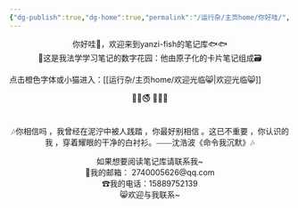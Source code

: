 ```yaml
---
{"dg-publish":true,"dg-home":true,"permalink":"/运行杂/主页home/你好哇/","tags":["gardenEntry"],"dgPassFrontmatter":true,"created":"2024-09-11T11:30:44.177+08:00","updated":"2024-10-19T13:20:29.233+08:00"}
---
```


<center>你好哇👋，欢迎来到yanzi-fish的笔记库🐟🐟</center>

<center>🏡这是我法学学习笔记的数字花园：他由原子化的卡片笔记组成🗃</center>

点击橙色字体或小猫进入：[[运行杂/主页home/欢迎光临😸\|欢迎光临😸]]
<center>🔞🚳🚭  🚯📵🚷</center>
<p><span><div style="padding-top: 1.5em; font-family: kaiti; text-align: center;">🎶你相信吗 ，我曾经在泥泞中被人践踏 ，你最好别相信 。这已不重要 ，你认识的我 ，穿着耀眼的干净的白衬衫。——沈浩波《命令我沉默》🎶</div></span></p>
<center>如果想要阅读笔记库请联系我~</center>
<center>📮我的邮箱： 2740005626@qq.com</center>
<center>☎我的电话：15889752139</center>
<center>😸欢迎与我联系~</center>

